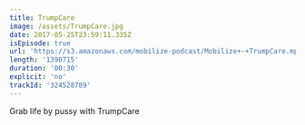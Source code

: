 ```yaml
---
title: TrumpCare
image: /assets/TrumpCare.jpg
date: 2017-05-25T23:59:11.335Z
isEpisode: true
url: 'https://s3.amazonaws.com/mobilize-podcast/Mobilize+-+TrumpCare.mp3'
length: '1390715'
duration: '00:30'
explicit: 'no'
trackId: '324528789'
---
```

Grab life by pussy with TrumpCare
